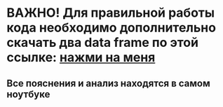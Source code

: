 
# ВАЖНО! Для правильной работы кода необходимо дополнительно скачать два data frame по этой ссылке: [нажми на меня](https://drive.google.com/drive/folders/1_qXUM5tRbeGXUA_sYeG4N6NVRldu53W9?usp=sharing)
## Все пояснения и анализ находятся в самом ноутбуке
